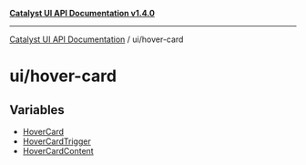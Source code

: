 [**Catalyst UI API Documentation v1.4.0**](../../README.md)

---

[Catalyst UI API Documentation](../../README.md) / ui/hover-card

# ui/hover-card

## Variables

- [HoverCard](variables/HoverCard.md)
- [HoverCardTrigger](variables/HoverCardTrigger.md)
- [HoverCardContent](variables/HoverCardContent.md)

